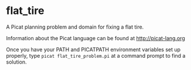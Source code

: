 # flat_tire

A Picat planning problem and domain for fixing a flat tire. 

Information about the Picat language can be found at http://picat-lang.org

Once you have your PATH and PICATPATH environment variables set up properly, type `picat flat_tire_problem.pi` at a command prompt to find a solution.
